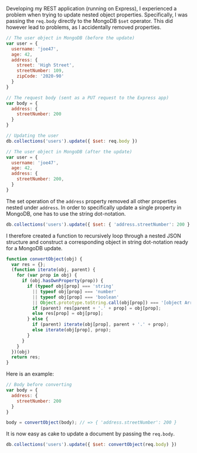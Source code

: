 Developing my REST application (running on Express), I experienced a problem when trying to update nested object properties. Specifically, I was passing the `req.body` directly to the MongoDB `$set` operator. This did however lead to problems, as I accidentally removed properties.

```javascript
// The user object in MongoDB (before the update)
var user = { 
  username: 'joe47',
  age: 42,
  address: {
    street: 'High Street',
    streetNumber: 109,
    zipCode: '2020-90'
  }
}

// The request body (sent as a PUT request to the Express app)
var body = {
  address: {
    streetNumber: 200
  }
}

// Updating the user
db.collections('users').update({ $set: req.body })

// The user object in MongoDB (after the update)
var user = { 
  username: 'joe47',
  age: 42,
  address: {
    streetNumber: 200,
  }
}
```

The set operation of the `address` property removed all other properties nested under `address`. In order to specifically update a single property in MongoDB, one has to use the string dot-notation.

```javascript
db.collections('users').update({ $set: { 'address.streetNumber': 200 } })
```

I therefore created a function to recursively loop through a nested JSON structure and construct a corresponding object in string dot-notation ready for a MongoDB update.

```javascript
function convertObject(obj) {
  var res = {};
  (function iterate(obj, parent) {
    for (var prop in obj) {
      if (obj.hasOwnProperty(prop)) {
        if (typeof obj[prop] === 'string' 
          || typeof obj[prop] === 'number' 
          || typeof obj[prop] === 'boolean' 
          || Object.prototype.toString.call(obj[prop]) === '[object Array]' ) {
          if (parent) res[parent + '.' + prop] = obj[prop];
          else res[prop] = obj[prop];
        } else {
          if (parent) iterate(obj[prop], parent + '.' + prop);
          else iterate(obj[prop], prop);
        }
      }
    }
  })(obj)
  return res;
}
```

Here is an example:

```javascript
// Body before converting
var body = {
  address: {
    streetNumber: 200
  }
}

body = convertObject(body); // => { 'address.streetNumber': 200 }
```

It is now easy as cake to update a document by passing the `req.body`.

```javascript
db.collections('users').update({ $set: convertObject(req.body) })
```
